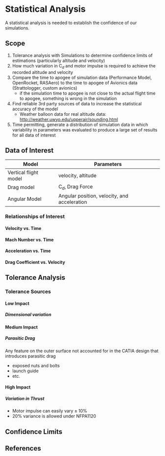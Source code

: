 # Statistical Analysis

A statistical analysis is needed to establish the confidence of our simulations.

## Scope

1. Tolerance analysis with Simulations to determine confidence limits of estimations (particularly altitude and velocity)
2. How much variation in C$_d$ and motor impulse is required to achieve the recorded altitude and velocity 
3. Compare the time to apogee of simulation data (Performance Model, OpenRocket, RASAero) to the time to apogee of Avionics data (Strattologger, custom avionics)
    - if the simulation time to apogee is not close to the actual flight time to apogee, something is wrong in the simulation
4. Find reliable 3rd party sources of data to increase the statistical accuracy of the model
    - Weather balloon data for real altitude data: http://weather.uwyo.edu/upperair/sounding.html
5. Time permitting, generate a distribution of simulation data in which variability in parameters was evaluated to produce a large set of results for all data of interest

## Data of Interest

| Model | Parameters |
| --- | --- |
| Vertical flight model | velocity, altitude |
| Drag model | C$_d$, Drag Force |
| Angular Model | Angular position, velocity, and acceleration | 

### Relationships of Interest

#### Velocity vs. Time

#### Mach Number vs. Time

#### Acceleration vs. Time

#### Drag Coefficient vs. Velocity

## Tolerance Analysis

### Tolerance Sources

#### Low Impact

##### Dimensional variation 

#### Medium Impact
 
##### Parasitic Drag

Any feature on the outer surface not accounted for in the CATIA design that introduces parasitic drag

- exposed nuts and bolts
- launch guide
- etc.

#### High Impact

##### Variation in Thrust

- Motor impulse can easily vary $\pm$ 10% 
- 20% variance is allowed under NFPA1120

## Confidence Limits

## References

